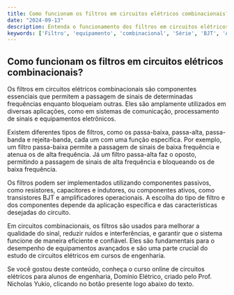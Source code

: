 ```yaml
---
title: Como funcionam os filtros em circuitos elétricos combinacionais?
date: "2024-09-13"
description: Entenda o funcionamento dos filtros em circuitos elétricos combinacionais e sua importância em aplicações práticas.
keywords: ['Filtro', 'equipamento', 'combinacional', 'Série', 'BJT', 'Avançada', 'Circuito']
---
```


## Como funcionam os filtros em circuitos elétricos combinacionais?

Os filtros em circuitos elétricos combinacionais são componentes essenciais que permitem a passagem de sinais de determinadas frequências enquanto bloqueiam outras. Eles são amplamente utilizados em diversas aplicações, como em sistemas de comunicação, processamento de sinais e equipamentos eletrônicos.

Existem diferentes tipos de filtros, como os passa-baixa, passa-alta, passa-banda e rejeita-banda, cada um com uma função específica. Por exemplo, um filtro passa-baixa permite a passagem de sinais de baixa frequência e atenua os de alta frequência. Já um filtro passa-alta faz o oposto, permitindo a passagem de sinais de alta frequência e bloqueando os de baixa frequência.

Os filtros podem ser implementados utilizando componentes passivos, como resistores, capacitores e indutores, ou componentes ativos, como transistores BJT e amplificadores operacionais. A escolha do tipo de filtro e dos componentes depende da aplicação específica e das características desejadas do circuito.

Em circuitos combinacionais, os filtros são usados para melhorar a qualidade do sinal, reduzir ruídos e interferências, e garantir que o sistema funcione de maneira eficiente e confiável. Eles são fundamentais para o desempenho de equipamentos avançados e são uma parte crucial do estudo de circuitos elétricos em cursos de engenharia.

Se você gostou deste conteúdo, conheça o curso online de circuitos elétricos para alunos de engenharia, Domínio Elétrico, criado pelo Prof. Nicholas Yukio, clicando no botão presente logo abaixo do texto.